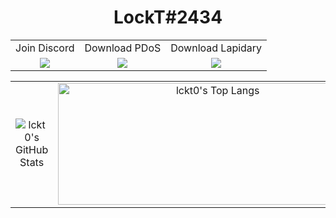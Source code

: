 <h1 align="center">LockT#2434</h1>
<p align="center">
<table>
  <tr>
    <td align="center">Join Discord</td>
     <td align="center">Download PDoS</td>
    <td align="center">Download Lapidary</td>
  </tr>
  <tr>
    <td valign="center" align="center"><a href="https://discord.gg/Fv3V9Csc"><img src="https://i.imgur.com/lFM34nP.png"></a></td>
    <td valign="center" align="center"><a href="https://github.com/lckt0/PDoS/releases/tag/linux"><img src="https://i.imgur.com/NAe7qnB.png"></a></td>
    <td valign="center" align="center"><a href="https://discord.gg/Fv3V9Csc"><img src="https://i.imgur.com/9Nnosd9.png"></a></td>
  </tr>
 </table>
</p>
<p align="center">
  <table>
  <tr>
    <td valign="center" align="center"><img src="https://github-readme-stats.vercel.app/api?username=lckt0&show_icons=true&theme=radical" alt="lckt0's GitHub Stats"/></td>
    <td valign="center" align="center"><img src="https://github-readme-stats.vercel.app/api/top-langs/?username=lckt0&show_icons=true&theme=radical" alt="lckt0's Top Langs" height="195" width="495"/></td>
    <td valign="center" align="center">
      <p align="center">
    <a href="https://discord.com/users/750988343755669534"><img src="https://img.shields.io/badge/LockT%20-7289DA.svg?&style=for-the-badge&logo=discord&logoColor=white" /></a>
    <a href="https://discord.gg/Fv3V9Csc"><img src="https://img.shields.io/badge/Server%20-7289DA.svg?&style=for-the-badge&logo=discord&logoColor=white" /></a>
    <a href="https://github.com/lckt0"><img src="https://img.shields.io/badge/LockT19%20-1d202b.svg?&style=for-the-badge&logo=github&logoColor=white" /></a>
    <a href="https://www.youtube.com/channel/UCYikC0hzGHzn-sVdvYhRVZw"><img src="https://img.shields.io/badge/LockT%20-FF0000.svg?&style=for-the-badge&logo=youtube&logoColor=white" /></a>
    <a href="https://lapidarydev.tk"><img src="https://img.shields.io/badge/Lapidarydev%20-1d202b.svg?&style=for-the-badge" /></a>
</p>
    </td>
  </tr>
 </table>
</p>
